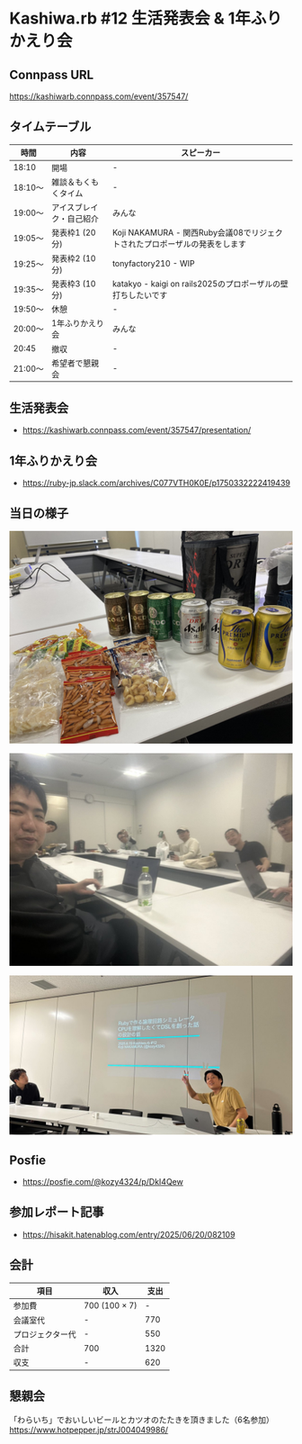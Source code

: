 # Kashiwa.rb #12 生活発表会 & 1年ふりかえり会

## Connpass URL

https://kashiwarb.connpass.com/event/357547/

## タイムテーブル

| 時間 | 内容 | スピーカー |
| --- | --- | --- |
| 18:10 | 開場 | - |
| 18:10〜	| 雑談＆もくもくタイム | - |
| 19:00〜	| アイスブレイク・自己紹介 | みんな |
| 19:05〜 | 発表枠1 (20分) | Koji NAKAMURA - 関西Ruby会議08でリジェクトされたプロポーザルの発表をします |
| 19:25〜 | 発表枠2 (10分) | tonyfactory210 - WIP |
| 19:35〜 | 発表枠3 (10分) | katakyo - kaigi on rails2025のプロポーザルの壁打ちしたいです |
| 19:50〜 | 休憩 | - |
| 20:00〜 | 1年ふりかえり会 | みんな |
| 20:45 | 撤収 | - |
| 21:00〜 | 希望者で懇親会 | - |

## 生活発表会

- https://kashiwarb.connpass.com/event/357547/presentation/

## 1年ふりかえり会

- https://ruby-jp.slack.com/archives/C077VTH0K0E/p1750332222419439

## 当日の様子

![](./photos/2025-06-19_001.jpg)

![](./photos/2025-06-19_002.jpg)

![](./photos/2025-06-19_003.jpg)

## Posfie

- https://posfie.com/@kozy4324/p/DkI4Qew

## 参加レポート記事

- https://hisakit.hatenablog.com/entry/2025/06/20/082109

## 会計

| 項目 | 収入 | 支出 |
| --- | --- | --- |
| 参加費 | 700 (100 × 7) | - |
| 会議室代 | - | 770 |
| プロジェクター代 | - | 550 |
| 合計 | 700 | 1320 |
| 収支 | - | 620 |

## 懇親会

「わらいち」でおいしいビールとカツオのたたきを頂きました（6名参加）
https://www.hotpepper.jp/strJ004049986/
